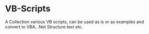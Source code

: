 # VB-Scripts

A Collection various VB scripts, can be used as is or as examples and convert to VBA, .Net Structure text etc.


